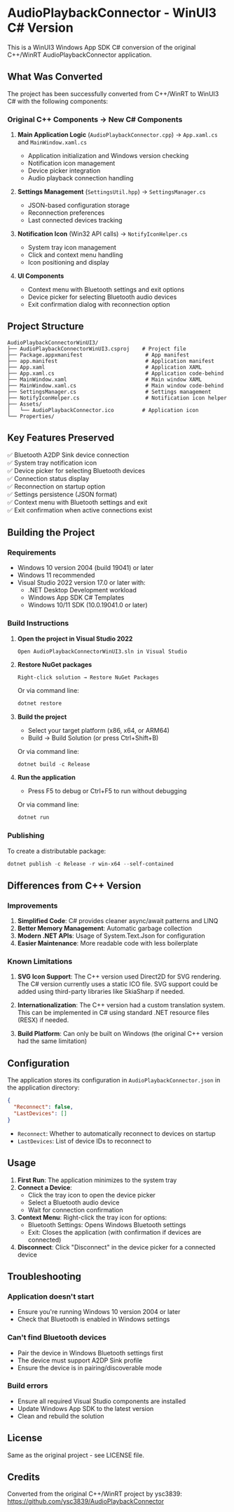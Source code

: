 # AudioPlaybackConnector - WinUI3 C# Version

This is a WinUI3 Windows App SDK C# conversion of the original C++/WinRT AudioPlaybackConnector application.

## What Was Converted

The project has been successfully converted from C++/WinRT to WinUI3 C# with the following components:

### Original C++ Components → New C# Components

1. **Main Application Logic** (`AudioPlaybackConnector.cpp`) → `App.xaml.cs` and `MainWindow.xaml.cs`
   - Application initialization and Windows version checking
   - Notification icon management
   - Device picker integration
   - Audio playback connection handling

2. **Settings Management** (`SettingsUtil.hpp`) → `SettingsManager.cs`
   - JSON-based configuration storage
   - Reconnection preferences
   - Last connected devices tracking

3. **Notification Icon** (Win32 API calls) → `NotifyIconHelper.cs`
   - System tray icon management
   - Click and context menu handling
   - Icon positioning and display

4. **UI Components**
   - Context menu with Bluetooth settings and exit options
   - Device picker for selecting Bluetooth audio devices
   - Exit confirmation dialog with reconnection option

## Project Structure

```
AudioPlaybackConnectorWinUI3/
├── AudioPlaybackConnectorWinUI3.csproj    # Project file
├── Package.appxmanifest                    # App manifest
├── app.manifest                            # Application manifest
├── App.xaml                                # Application XAML
├── App.xaml.cs                             # Application code-behind
├── MainWindow.xaml                         # Main window XAML
├── MainWindow.xaml.cs                      # Main window code-behind
├── SettingsManager.cs                      # Settings management
├── NotifyIconHelper.cs                     # Notification icon helper
├── Assets/
│   └── AudioPlaybackConnector.ico         # Application icon
└── Properties/
```

## Key Features Preserved

✅ Bluetooth A2DP Sink device connection  
✅ System tray notification icon  
✅ Device picker for selecting Bluetooth devices  
✅ Connection status display  
✅ Reconnection on startup option  
✅ Settings persistence (JSON format)  
✅ Context menu with Bluetooth settings and exit  
✅ Exit confirmation when active connections exist  

## Building the Project

### Requirements

- Windows 10 version 2004 (build 19041) or later
- Windows 11 recommended
- Visual Studio 2022 version 17.0 or later with:
  - .NET Desktop Development workload
  - Windows App SDK C# Templates
  - Windows 10/11 SDK (10.0.19041.0 or later)

### Build Instructions

1. **Open the project in Visual Studio 2022**
   ```
   Open AudioPlaybackConnectorWinUI3.sln in Visual Studio
   ```

2. **Restore NuGet packages**
   ```
   Right-click solution → Restore NuGet Packages
   ```
   Or via command line:
   ```powershell
   dotnet restore
   ```

3. **Build the project**
   - Select your target platform (x86, x64, or ARM64)
   - Build → Build Solution (or press Ctrl+Shift+B)
   
   Or via command line:
   ```powershell
   dotnet build -c Release
   ```

4. **Run the application**
   - Press F5 to debug or Ctrl+F5 to run without debugging
   
   Or via command line:
   ```powershell
   dotnet run
   ```

### Publishing

To create a distributable package:

```powershell
dotnet publish -c Release -r win-x64 --self-contained
```

## Differences from C++ Version

### Improvements

1. **Simplified Code**: C# provides cleaner async/await patterns and LINQ
2. **Better Memory Management**: Automatic garbage collection
3. **Modern .NET APIs**: Usage of System.Text.Json for configuration
4. **Easier Maintenance**: More readable code with less boilerplate

### Known Limitations

1. **SVG Icon Support**: The C++ version used Direct2D for SVG rendering. The C# version currently uses a static ICO file. SVG support could be added using third-party libraries like SkiaSharp if needed.

2. **Internationalization**: The C++ version had a custom translation system. This can be implemented in C# using standard .NET resource files (RESX) if needed.

3. **Build Platform**: Can only be built on Windows (the original C++ version had the same limitation)

## Configuration

The application stores its configuration in `AudioPlaybackConnector.json` in the application directory:

```json
{
  "Reconnect": false,
  "LastDevices": []
}
```

- `Reconnect`: Whether to automatically reconnect to devices on startup
- `LastDevices`: List of device IDs to reconnect to

## Usage

1. **First Run**: The application minimizes to the system tray
2. **Connect a Device**: 
   - Click the tray icon to open the device picker
   - Select a Bluetooth audio device
   - Wait for connection confirmation
3. **Context Menu**: Right-click the tray icon for options:
   - Bluetooth Settings: Opens Windows Bluetooth settings
   - Exit: Closes the application (with confirmation if devices are connected)
4. **Disconnect**: Click "Disconnect" in the device picker for a connected device

## Troubleshooting

### Application doesn't start
- Ensure you're running Windows 10 version 2004 or later
- Check that Bluetooth is enabled in Windows settings

### Can't find Bluetooth devices
- Pair the device in Windows Bluetooth settings first
- The device must support A2DP Sink profile
- Ensure the device is in pairing/discoverable mode

### Build errors
- Ensure all required Visual Studio components are installed
- Update Windows App SDK to the latest version
- Clean and rebuild the solution

## License

Same as the original project - see LICENSE file.

## Credits

Converted from the original C++/WinRT project by ysc3839:
https://github.com/ysc3839/AudioPlaybackConnector
